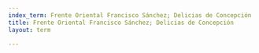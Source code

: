 ```yaml
---
index_term: Frente Oriental Francisco Sánchez; Delicias de Concepción
title: Frente Oriental Francisco Sánchez; Delicias de Concepción
layout: term

---
```


